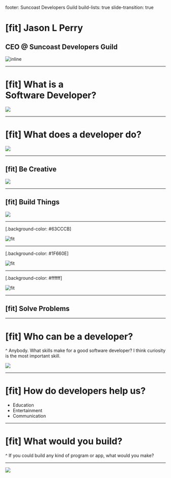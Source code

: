 footer: Suncoast Developers Guild
build-lists: true
slide-transition: true

# [fit] Jason L Perry
## CEO @ Suncoast Developers Guild

![inline](banner.svg)

---

# [fit] What is a <br /> Software Developer?

![](ui.gif)

---

# [fit] What does a developer do?

![](code.gif)

---

## [fit] Be Creative

![](ruby-josephine.jpg)

---

## [fit] Build Things

![](X39.81.03.jpg)

---
[.background-color: #63CCCB]

![fit](web.gif)

---
[.background-color: #1F660E]

![fit](mario.gif)

---
[.background-color: #ffffff]

![fit](phone.gif)

---

## [fit] Solve Problems

---

# [fit] Who can be a developer?

^ Anybody. What skills make for a good software developer? I think curiosity is the most important skill.

![](sylvana.jpg)

---

# [fit] How do developers help us?

* Education
* Entertainment
* Communication

---

# [fit] What would you build?

^ If you could build any kind of program or app, what would you make?

---

![](yay.gif)